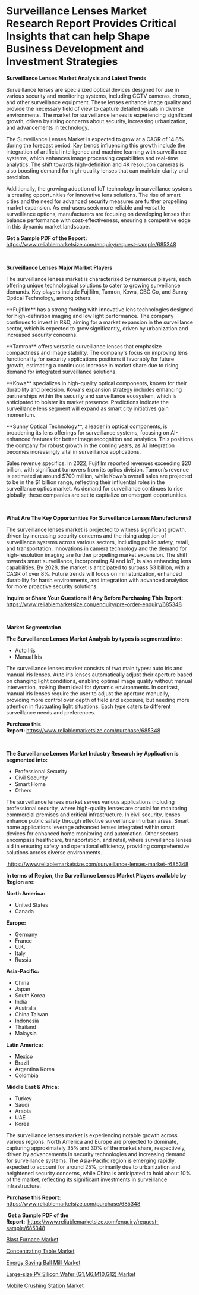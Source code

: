 <p><h1>Surveillance Lenses Market Research Report Provides Critical Insights that can help Shape Business Development and Investment Strategies</h1></p><p><strong>Surveillance Lenses Market Analysis and Latest Trends</strong></p>
<p><p>Surveillance lenses are specialized optical devices designed for use in various security and monitoring systems, including CCTV cameras, drones, and other surveillance equipment. These lenses enhance image quality and provide the necessary field of view to capture detailed visuals in diverse environments. The market for surveillance lenses is experiencing significant growth, driven by rising concerns about security, increasing urbanization, and advancements in technology.</p><p>The Surveillance Lenses Market is expected to grow at a CAGR of 14.8% during the forecast period. Key trends influencing this growth include the integration of artificial intelligence and machine learning with surveillance systems, which enhances image processing capabilities and real-time analytics. The shift towards high-definition and 4K resolution cameras is also boosting demand for high-quality lenses that can maintain clarity and precision.</p><p>Additionally, the growing adoption of IoT technology in surveillance systems is creating opportunities for innovative lens solutions. The rise of smart cities and the need for advanced security measures are further propelling market expansion. As end-users seek more reliable and versatile surveillance options, manufacturers are focusing on developing lenses that balance performance with cost-effectiveness, ensuring a competitive edge in this dynamic market landscape.</p></p>
<p><strong>Get a Sample PDF of the Report:&nbsp;</strong> <a href="https://www.reliablemarketsize.com/enquiry/request-sample/685348?utm_campaign=1591&utm_medium=2&utm_source=Github&utm_content=ia&utm_term=20102024&utm_id=surveillance-lenses">https://www.reliablemarketsize.com/enquiry/request-sample/685348</a></p>
<p>&nbsp;</p>
<p><strong>Surveillance Lenses Major Market Players</strong></p>
<p><p>The surveillance lenses market is characterized by numerous players, each offering unique technological solutions to cater to growing surveillance demands. Key players include Fujifilm, Tamron, Kowa, CBC Co, and Sunny Optical Technology, among others.</p><p>**Fujifilm** has a strong footing with innovative lens technologies designed for high-definition imaging and low light performance. The company continues to invest in R&D, aiming for a market expansion in the surveillance sector, which is expected to grow significantly, driven by urbanization and increased security concerns.</p><p>**Tamron** offers versatile surveillance lenses that emphasize compactness and image stability. The company's focus on improving lens functionality for security applications positions it favorably for future growth, estimating a continuous increase in market share due to rising demand for integrated surveillance solutions.</p><p>**Kowa** specializes in high-quality optical components, known for their durability and precision. Kowa's expansion strategy includes enhancing partnerships within the security and surveillance ecosystem, which is anticipated to bolster its market presence. Predictions indicate the surveillance lens segment will expand as smart city initiatives gain momentum.</p><p>**Sunny Optical Technology**, a leader in optical components, is broadening its lens offerings for surveillance systems, focusing on AI-enhanced features for better image recognition and analytics. This positions the company for robust growth in the coming years, as AI integration becomes increasingly vital in surveillance applications.</p><p>Sales revenue specifics: In 2022, Fujifilm reported revenues exceeding $20 billion, with significant turnovers from its optics division. Tamron’s revenue is estimated at around $700 million, while Kowa’s overall sales are projected to be in the $1 billion range, reflecting their influential roles in the surveillance optics market. As demand for surveillance continues to rise globally, these companies are set to capitalize on emergent opportunities.</p></p>
<p>&nbsp;</p>
<p><strong>What Are The Key Opportunities For Surveillance Lenses Manufacturers?</strong></p>
<p><p>The surveillance lenses market is projected to witness significant growth, driven by increasing security concerns and the rising adoption of surveillance systems across various sectors, including public safety, retail, and transportation. Innovations in camera technology and the demand for high-resolution imaging are further propelling market expansion. The shift towards smart surveillance, incorporating AI and IoT, is also enhancing lens capabilities. By 2028, the market is anticipated to surpass $3 billion, with a CAGR of over 8%. Future trends will focus on miniaturization, enhanced durability for harsh environments, and integration with advanced analytics for more proactive security solutions.</p></p>
<p><strong>Inquire or Share Your Questions If Any Before Purchasing This Report:</strong> <a href="https://www.reliablemarketsize.com/enquiry/pre-order-enquiry/685348?utm_campaign=1591&utm_medium=2&utm_source=Github&utm_content=ia&utm_term=20102024&utm_id=surveillance-lenses">https://www.reliablemarketsize.com/enquiry/pre-order-enquiry/685348</a></p>
<p>&nbsp;</p>
<p><strong>Market Segmentation</strong></p>
<p><strong>The Surveillance Lenses Market Analysis by types is segmented into:</strong></p>
<p><ul><li>Auto Iris</li><li>Manual Iris</li></ul></p>
<p><p>The surveillance lenses market consists of two main types: auto iris and manual iris lenses. Auto iris lenses automatically adjust their aperture based on changing light conditions, enabling optimal image quality without manual intervention, making them ideal for dynamic environments. In contrast, manual iris lenses require the user to adjust the aperture manually, providing more control over depth of field and exposure, but needing more attention in fluctuating light situations. Each type caters to different surveillance needs and preferences.</p></p>
<p><strong>Purchase this Report:&nbsp;</strong><a href="https://www.reliablemarketsize.com/purchase/685348?utm_campaign=1591&utm_medium=2&utm_source=Github&utm_content=ia&utm_term=20102024&utm_id=surveillance-lenses">https://www.reliablemarketsize.com/purchase/685348</a></p>
<p>&nbsp;</p>
<p><strong>The Surveillance Lenses Market Industry Research by Application is segmented into:</strong></p>
<p><ul><li>Professional Security</li><li>Civil Security</li><li>Smart Home</li><li>Others</li></ul></p>
<p><p>The surveillance lenses market serves various applications including professional security, where high-quality lenses are crucial for monitoring commercial premises and critical infrastructure. In civil security, lenses enhance public safety through effective surveillance in urban areas. Smart home applications leverage advanced lenses integrated within smart devices for enhanced home monitoring and automation. Other sectors encompass healthcare, transportation, and retail, where surveillance lenses aid in ensuring safety and operational efficiency, providing comprehensive solutions across diverse environments.</p></p>
<p><a href="https://www.reliablemarketsize.com/surveillance-lenses-market-r685348?utm_campaign=1591&utm_medium=2&utm_source=Github&utm_content=ia&utm_term=20102024&utm_id=surveillance-lenses">&nbsp;https://www.reliablemarketsize.com/surveillance-lenses-market-r685348</a></p>
<p><strong>In terms of Region, the Surveillance Lenses Market Players available by Region are:</strong></p>
<p>
    <p> <strong> North America: </strong>
        <ul>
            <li>United States</li>
            <li>Canada</li>
        </ul>
        </p> 
    <p> <strong> Europe: </strong>
        <ul>
            <li>Germany</li>
            <li>France</li>
            <li>U.K.</li>
            <li>Italy</li>
            <li>Russia</li>
        </ul>
        </p> 
    <p> <strong> Asia-Pacific: </strong>
        <ul>
            <li>China</li>
            <li>Japan</li>
            <li>South Korea</li>
            <li>India</li>
            <li>Australia</li>
            <li>China Taiwan</li>
            <li>Indonesia</li>
            <li>Thailand</li>
            <li>Malaysia</li>
        </ul>
        </p> 
    <p> <strong> Latin America: </strong>
        <ul>
            <li>Mexico</li>
            <li>Brazil</li>
            <li>Argentina Korea</li>
            <li>Colombia</li>
        </ul>
        </p> 
    <p> <strong> Middle East & Africa: </strong>
        <ul>
            <li>Turkey</li>
            <li>Saudi</li>
            <li>Arabia</li>
            <li>UAE</li>
            <li>Korea</li>
        </ul>
    </p>
    </p>
<p><p>The surveillance lenses market is experiencing notable growth across various regions. North America and Europe are projected to dominate, capturing approximately 35% and 30% of the market share, respectively, driven by advancements in security technologies and increasing demand for surveillance systems. The Asia-Pacific region is emerging rapidly, expected to account for around 25%, primarily due to urbanization and heightened security concerns, while China is anticipated to hold about 10% of the market, reflecting its significant investments in surveillance infrastructure.</p></p>
<p><strong>Purchase this Report: </strong><a href="https://www.reliablemarketsize.com/purchase/685348?utm_campaign=1591&utm_medium=2&utm_source=Github&utm_content=ia&utm_term=20102024&utm_id=surveillance-lenses">https://www.reliablemarketsize.com/purchase/685348</a></p>
<p>&nbsp;<strong>Get a Sample PDF of the Report:&nbsp;&nbsp;</strong><a href="https://www.reliablemarketsize.com/enquiry/request-sample/685348?utm_campaign=1591&utm_medium=2&utm_source=Github&utm_content=ia&utm_term=20102024&utm_id=surveillance-lenses">https://www.reliablemarketsize.com/enquiry/request-sample/685348</a></p>
<p><strong></strong></p>
<p><p><a href="https://www.linkedin.com/pulse/blast-furnace-market-size-growth-industry-analysis-segmentation-i13oc?utm_campaign=1591&utm_medium=2&utm_source=Github&utm_content=ia&utm_term=20102024&utm_id=surveillance-lenses">Blast Furnace Market</a></p><p><a href="https://www.linkedin.com/pulse/concentrating-table-market-ecosystem-competitive-landscape-strategic-yieic?utm_campaign=1591&utm_medium=2&utm_source=Github&utm_content=ia&utm_term=20102024&utm_id=surveillance-lenses">Concentrating Table Market</a></p><p><a href="https://www.linkedin.com/pulse/energy-saving-ball-mill-market-global-regional-analysis-qfzae?utm_campaign=1591&utm_medium=2&utm_source=Github&utm_content=ia&utm_term=20102024&utm_id=surveillance-lenses">Energy Saving Ball Mill Market</a></p><p><a href="https://github.com/gailasejs/Market-Research-Report-List-1/blob/main/large-size-pv-silicon-wafer-g1m6m10g12-market.md?utm_campaign=1591&utm_medium=2&utm_source=Github&utm_content=ia&utm_term=20102024&utm_id=surveillance-lenses">Large-size PV Silicon Wafer (G1,M6,M10,G12) Market</a></p><p><a href="https://issuu.com/reportprime-2/docs/mobile-crushing-station-market-size_6b0c40c2856144?utm_campaign=1591&utm_medium=2&utm_source=Github&utm_content=ia&utm_term=20102024&utm_id=surveillance-lenses">Mobile Crushing Station Market</a></p></p>